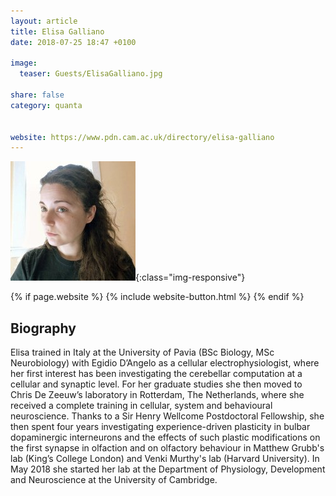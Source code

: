 ```yaml
---
layout: article
title: Elisa Galliano
date: 2018-07-25 18:47 +0100

image:
  teaser: Guests/ElisaGalliano.jpg
  
share: false
category: quanta


website: https://www.pdn.cam.ac.uk/directory/elisa-galliano
---
```


![personImg](/images/Guests/ElisaGalliano.jpg){:class="img-responsive"}  

{% if page.website %}
{% include website-button.html %}
{% endif %}


## Biography
Elisa trained in Italy at the University of Pavia (BSc Biology, MSc Neurobiology) with Egidio
 D’Angelo as a cellular electrophysiologist, where her first interest has been investigating
  the cerebellar computation at a cellular and synaptic level. For her graduate studies she
   then moved to Chris De Zeeuw’s laboratory in Rotterdam, The Netherlands, where she received
    a complete training in cellular, system and behavioural neuroscience. Thanks to a Sir
     Henry Wellcome Postdoctoral Fellowship, she then spent four years investigating experience-driven
      plasticity in bulbar dopaminergic interneurons and the effects of such plastic modifications
       on the first synapse in olfaction and on olfactory behaviour in Matthew Grubb's lab
        (King’s College London) and Venki Murthy's lab (Harvard University). In May 2018 she started
         her lab at the Department of Physiology, Development and Neuroscience at the University
          of Cambridge.



